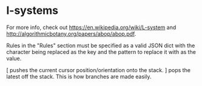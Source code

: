 # l-systems


For more info, check out https://en.wikipedia.org/wiki/L-system and http://algorithmicbotany.org/papers/abop/abop.pdf.


Rules in the "Rules" section must be specified as a valid JSON dict with the character being replaced as the key and the pattern to replace it with as the value.  

[ pushes the current cursor position/orientation onto the stack.  ] pops the latest off the stack.  This is how branches are made easily.
